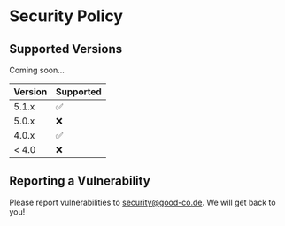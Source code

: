 # Security Policy

## Supported Versions

Coming soon...

| Version | Supported          |
| ------- | ------------------ |
| 5.1.x   | :white_check_mark: |
| 5.0.x   | :x:                |
| 4.0.x   | :white_check_mark: |
| < 4.0   | :x:                |

## Reporting a Vulnerability

Please report vulnerabilities to [security@good-co.de](mailto:security@good-co.de). We will get back to you!
